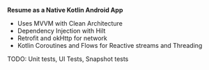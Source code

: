 **Resume as a Native Kotlin Android App**
- Uses MVVM with Clean Architecture
- Dependency Injection with Hilt
- Retrofit and okHttp for network
- Kotlin Coroutines and Flows for Reactive streams and Threading

TODO: Unit tests, UI Tests, Snapshot tests
